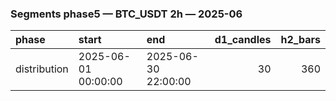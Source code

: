 ### Segments phase5 — BTC_USDT 2h — 2025-06

| phase        | start               | end                 |   d1_candles |   h2_bars |
|:-------------|:--------------------|:--------------------|-------------:|----------:|
| distribution | 2025-06-01 00:00:00 | 2025-06-30 22:00:00 |           30 |       360 |